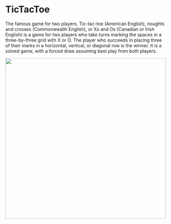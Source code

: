 # TicTacToe
The famous game for two players. Tic-tac-toe (American English), noughts and crosses (Commonwealth English), or Xs and Os (Canadian or Irish English) is a game for two players who take turns marking the spaces in a three-by-three grid with X or O. The player who succeeds in placing three of their marks in a horizontal, vertical, or diagonal row is the winner. It is a solved game, with a forced draw assuming best play from both players.

<img src="https://github.com/thevalidator/TicTacToe/assets/53190369/e8b9a84c-5661-49f9-a58a-bbfee179499d" width="500" />


